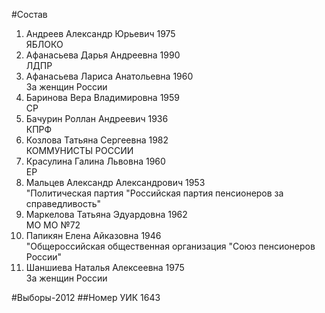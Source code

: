 #Состав
1. Андреев Александр Юрьевич 1975   
    ЯБЛОКО
2. Афанасьева Дарья Андреевна 1990   
    ЛДПР
3. Афанасьева Лариса Анатольевна 1960   
    За женщин России
4. Баринова Вера Владимировна 1959   
    СР
5. Бачурин Роллан Андреевич 1936   
    КПРФ
6. Козлова Татьяна Сергеевна 1982   
    КОММУНИСТЫ РОССИИ
7. Красулина Галина Львовна 1960   
    ЕР
8. Мальцев Александр Александрович 1953   
    "Политическая партия "Российская партия пенсионеров за справедливость"
9. Маркелова Татьяна Эдуардовна 1962   
    МО МО №72
10. Папикян Елена Айказовна 1946   
    "Общероссийская общественная организация "Союз пенсионеров России"
11. Шаншиева Наталья Алексеевна 1975   
    За женщин России

#Выборы-2012
##Номер УИК
1643